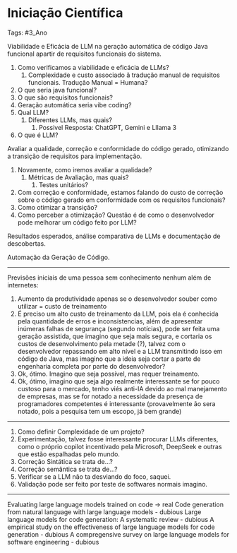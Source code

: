 # Iniciação Científica

Tags: #3_Ano

Viabilidade e Eficácia de LLM na geração automática de código Java funcional apartir de requisitos funcionais do sistema.

1. Como verificamos a viabilidade e eficácia de LLMs?
	1. Complexidade e custo associado ã tradução manual de requisitos funcionais. Tradução Manual = Humana?
2. O que seria java funcional?
3. O que são requisitos funcionais?
4. Geração automática seria vibe coding?
5. Qual LLM? 
	1. Diferentes LLMs, mas quais?
		1. Possivel Resposta: ChatGPT, Gemini e Lllama 3
6. O que é LLM?

Avaliar a qualidade, correção e conformidade do código gerado, otimizando a transição de requisitos para implementação.

1. Novamente, como iremos avaliar a qualidade?
	1. Métricas de Avaliação, mas quais?
		1. Testes unitários?
2. Com correção e conformidade, estamos falando do custo de correção sobre o código gerado em conformidade com os requisitos funcionais?
3. Como otimizar a transição?
4. Como perceber a otimização? Questão é de como o desenvolvedor pode melhorar um código feito por LLM?

Resultados esperados, análise comparativa de LLMs e documentação de descobertas.

Automação da Geração de Código.

---

Previsões iniciais de uma pessoa sem conhecimento nenhum além de internetes:

1. Aumento da produtividade apenas se o desenvolvedor souber como utilizar = custo de treinamento
2. É preciso um alto custo de treinamento da LLM, pois ela é conhecida pela quantidade de erros e inconsistencias, além de apresentar inúmeras falhas de segurança (segundo notícias), pode ser feita uma geração assistida, que imagino que seja mais segura, e cortaria os custos de desenvolvimento pela metade (?), talvez com o desenvolvedor repassando em alto nível e a LLM transmitindo isso em código de Java, mas imagino que a ideia seja cortar a parte de engenharia completa por parte do desenvolvedor?
3. Ok, ótimo. Imagino que seja possível, mas requer treinamento.
4. Ok, ótimo, imagino que seja algo realmente interessante se for pouco custoso para o mercado, tenho viés anti-IA devido ao mal manejamento de empresas, mas se for notado a necessidade da presença de programadores competentes é interessante (provavelmente ão sera notado, pois a pesquisa tem um escopo, já bem grande)

---

1. Como definir Complexidade de um projeto?
2. Experimentação, talvez fosse interessante procurar LLMs diferentes, como o próprio copilot incentivado pela Microsoft, DeepSeek e outras que estão espalhadas pelo mundo.
3. Correção Sintática se trata de...?
4. Correção semântica se trata de...?
5. Verificar se a LLM não ta desviando do foco, saquei.
6. Validação pode ser feito por teste de softwares normais imagino.

---

Evaluating large language models trained on code -> real
Code generation from natural language with large language models - dubious
Large language models for code generation: A systematic review - dubious
A empirical study on the effectiveness of large language models for code generation - dubious
A compregensive survey on large language models for software engineering - dubious